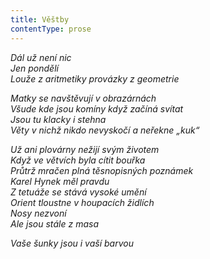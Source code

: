 ```yaml
---
title: Věštby
contentType: prose
---
```


_Dál už není nic  
Jen pondělí  
Louže z aritmetiky provázky z geometrie_

_Matky se navštěvují v obrazárnách  
Všude kde jsou komíny když začíná svítat  
Jsou tu klacky i stehna  
Věty v nichž nikdo nevyskočí a neřekne „kuk“_

_Už ani plovárny nežijí svým životem  
Když ve větvích byla cítit bouřka  
Průtrž mračen plná těsnopisných poznámek  
Karel Hynek měl pravdu  
Z tetuáže se stává vysoké umění  
Orient tloustne v houpacích židlích  
Nosy nezvoní  
Ale jsou stále z masa_

_Vaše šunky jsou i vaší barvou_
